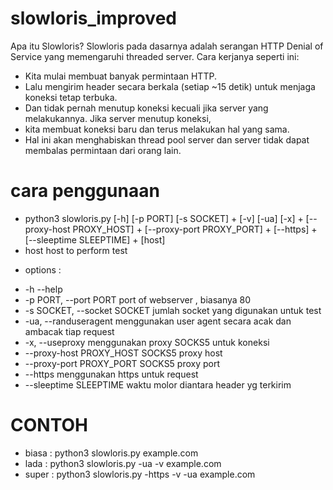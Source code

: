 # slowloris_improved
Apa itu Slowloris? 
Slowloris pada dasarnya adalah serangan HTTP Denial of Service yang memengaruhi threaded server. 
Cara kerjanya seperti ini:
- Kita mulai membuat banyak permintaan HTTP. 
- Lalu mengirim header secara berkala (setiap ~15 detik) untuk menjaga koneksi tetap terbuka. 
- Dan tidak pernah menutup koneksi kecuali jika server yang melakukannya. Jika server menutup koneksi, 
- kita membuat koneksi baru dan terus melakukan hal yang sama. 
- Hal ini akan menghabiskan thread pool server dan server tidak dapat membalas permintaan dari orang lain.

# cara penggunaan
- python3 slowloris.py [-h] [-p PORT] [-s SOCKET]
                   +  [-v] [-ua] [-x]
                   +  [--proxy-host PROXY_HOST]
                   +  [--proxy-port PROXY_PORT]
                   +  [--https]
                   +  [--sleeptime SLEEPTIME]
                   +  [host]
- host   host to perform test
* options :
+ -h --help
+ -p PORT,  --port PORT port of webserver , biasanya 80
+ -s SOCKET, --socket SOCKET jumlah socket yang digunakan untuk test
+ -ua, --randuseragent menggunakan user agent secara acak dan ambacak tiap request
+ -x, --useproxy  menggunakan proxy SOCKS5 untuk koneksi
+ --proxy-host PROXY_HOST SOCKS5 proxy host
+ --proxy-port PROXY_PORT SOCKS5 proxy port
+ --https menggunakan https untuk request
+ --sleeptime SLEEPTIME waktu molor diantara header yg terkirim

# CONTOH
- biasa : python3 slowloris.py example.com
- lada : python3 slowloris.py -ua -v example.com
- super : python3 slowloris.py -https -v -ua example.com
